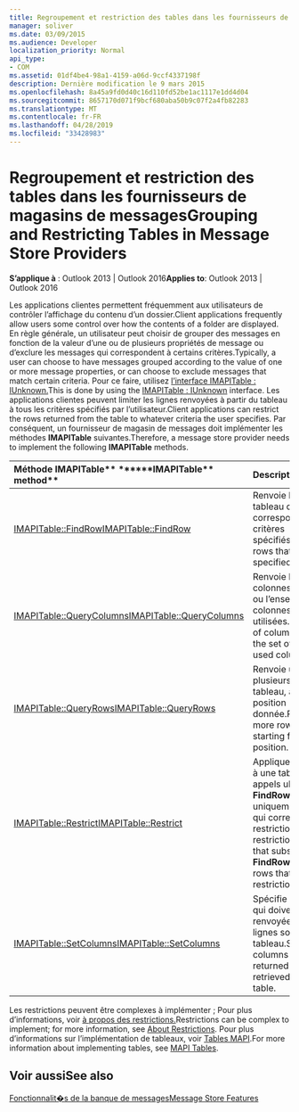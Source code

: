 ```yaml
---
title: Regroupement et restriction des tables dans les fournisseurs de magasins de messages
manager: soliver
ms.date: 03/09/2015
ms.audience: Developer
localization_priority: Normal
api_type:
- COM
ms.assetid: 01df4be4-98a1-4159-a06d-9ccf4337198f
description: Dernière modification le 9 mars 2015
ms.openlocfilehash: 8a45a9fd0d40c16d110fd52be1ac1117e1dd4d04
ms.sourcegitcommit: 8657170d071f9bcf680aba50b9c07f2a4fb82283
ms.translationtype: MT
ms.contentlocale: fr-FR
ms.lasthandoff: 04/28/2019
ms.locfileid: "33428983"
---
```

# <a name="grouping-and-restricting-tables-in-message-store-providers"></a><span data-ttu-id="0becf-103">Regroupement et restriction des tables dans les fournisseurs de magasins de messages</span><span class="sxs-lookup"><span data-stu-id="0becf-103">Grouping and Restricting Tables in Message Store Providers</span></span>

  
  
<span data-ttu-id="0becf-104">**S’applique à** : Outlook 2013 | Outlook 2016</span><span class="sxs-lookup"><span data-stu-id="0becf-104">**Applies to**: Outlook 2013 | Outlook 2016</span></span> 
  
<span data-ttu-id="0becf-105">Les applications clientes permettent fréquemment aux utilisateurs de contrôler l’affichage du contenu d’un dossier.</span><span class="sxs-lookup"><span data-stu-id="0becf-105">Client applications frequently allow users some control over how the contents of a folder are displayed.</span></span> <span data-ttu-id="0becf-106">En règle générale, un utilisateur peut choisir de grouper des messages en fonction de la valeur d’une ou de plusieurs propriétés de message ou d’exclure les messages qui correspondent à certains critères.</span><span class="sxs-lookup"><span data-stu-id="0becf-106">Typically, a user can choose to have messages grouped according to the value of one or more message properties, or can choose to exclude messages that match certain criteria.</span></span> <span data-ttu-id="0becf-107">Pour ce faire, utilisez [l’interface IMAPITable : IUnknown.](imapitableiunknown.md)</span><span class="sxs-lookup"><span data-stu-id="0becf-107">This is done by using the [IMAPITable : IUnknown](imapitableiunknown.md) interface.</span></span> <span data-ttu-id="0becf-108">Les applications clientes peuvent limiter les lignes renvoyées à partir du tableau à tous les critères spécifiés par l’utilisateur.</span><span class="sxs-lookup"><span data-stu-id="0becf-108">Client applications can restrict the rows returned from the table to whatever criteria the user specifies.</span></span> <span data-ttu-id="0becf-109">Par conséquent, un fournisseur de magasin de messages doit implémenter les méthodes **IMAPITable** suivantes.</span><span class="sxs-lookup"><span data-stu-id="0becf-109">Therefore, a message store provider needs to implement the following **IMAPITable** methods.</span></span> 
  
|<span data-ttu-id="0becf-110">Méthode IMAPITable\*\* \*\*</span><span class="sxs-lookup"><span data-stu-id="0becf-110">\*\*\*\*IMAPITable\*\* method\*\*</span></span>|<span data-ttu-id="0becf-111">**Description**</span><span class="sxs-lookup"><span data-stu-id="0becf-111">**Description**</span></span>|
|:-----|:-----|
|[<span data-ttu-id="0becf-112">IMAPITable::FindRow</span><span class="sxs-lookup"><span data-stu-id="0becf-112">IMAPITable::FindRow</span></span>](imapitable-findrow.md) <br/> |<span data-ttu-id="0becf-113">Renvoie les lignes de tableau qui correspondent aux critères spécifiés.</span><span class="sxs-lookup"><span data-stu-id="0becf-113">Returns table rows that match the specified criteria.</span></span>  <br/> |
|[<span data-ttu-id="0becf-114">IMAPITable::QueryColumns</span><span class="sxs-lookup"><span data-stu-id="0becf-114">IMAPITable::QueryColumns</span></span>](imapitable-querycolumns.md) <br/> |<span data-ttu-id="0becf-115">Renvoie l’ensemble des colonnes d’un tableau ou l’ensemble des colonnes actuellement utilisées.</span><span class="sxs-lookup"><span data-stu-id="0becf-115">Returns the set of columns in a table or the set of currently used columns.</span></span>  <br/> |
|[<span data-ttu-id="0becf-116">IMAPITable::QueryRows</span><span class="sxs-lookup"><span data-stu-id="0becf-116">IMAPITable::QueryRows</span></span>](imapitable-queryrows.md) <br/> |<span data-ttu-id="0becf-117">Renvoie une ou plusieurs lignes d’un tableau, à partir d’une position donnée.</span><span class="sxs-lookup"><span data-stu-id="0becf-117">Returns one or more rows from a table, starting from a given position.</span></span>  <br/> |
|[<span data-ttu-id="0becf-118">IMAPITable::Restrict</span><span class="sxs-lookup"><span data-stu-id="0becf-118">IMAPITable::Restrict</span></span>](imapitable-restrict.md) <br/> |<span data-ttu-id="0becf-119">Applique une restriction à une table afin que les appels ultérieurs à **FindRow** retournent uniquement les lignes qui correspondent à la restriction.</span><span class="sxs-lookup"><span data-stu-id="0becf-119">Applies a restriction to a table so that subsequent calls to **FindRow** return only rows that match the restriction.</span></span>  <br/> |
|[<span data-ttu-id="0becf-120">IMAPITable::SetColumns</span><span class="sxs-lookup"><span data-stu-id="0becf-120">IMAPITable::SetColumns</span></span>](imapitable-setcolumns.md) <br/> |<span data-ttu-id="0becf-121">Spécifie les colonnes qui doivent être renvoyées lorsque des lignes sont extraites du tableau.</span><span class="sxs-lookup"><span data-stu-id="0becf-121">Specifies which columns should be returned when rows are retrieved from the table.</span></span>  <br/> |
   
<span data-ttu-id="0becf-122">Les restrictions peuvent être complexes à implémenter ; Pour plus d’informations, voir [à propos des restrictions.](about-restrictions.md)</span><span class="sxs-lookup"><span data-stu-id="0becf-122">Restrictions can be complex to implement; for more information, see [About Restrictions](about-restrictions.md).</span></span> <span data-ttu-id="0becf-123">Pour plus d’informations sur l’implémentation de tableaux, voir [Tables MAPI](mapi-tables.md).</span><span class="sxs-lookup"><span data-stu-id="0becf-123">For more information about implementing tables, see [MAPI Tables](mapi-tables.md).</span></span>
  
## <a name="see-also"></a><span data-ttu-id="0becf-124">Voir aussi</span><span class="sxs-lookup"><span data-stu-id="0becf-124">See also</span></span>



[<span data-ttu-id="0becf-125">Fonctionnalit�s de la banque de messages</span><span class="sxs-lookup"><span data-stu-id="0becf-125">Message Store Features</span></span>](message-store-features.md)

